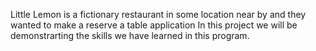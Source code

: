 Little Lemon is a fictionary restaurant in some location near by and they wanted to make a reserve a table application
In this project we will be demonstrarting the skills we have learned in this program.
